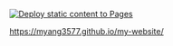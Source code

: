 [![Deploy static content to Pages](https://github.com/myang3577/my-website/actions/workflows/vite-deploy-website.yml/badge.svg)](https://github.com/myang3577/my-website/actions/workflows/vite-deploy-website.yml)

https://myang3577.github.io/my-website/

